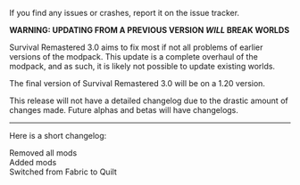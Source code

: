 If you find any issues or crashes, report it on the issue tracker.

**WARNING: UPDATING FROM A PREVIOUS VERSION *WILL* BREAK WORLDS**

Survival Remastered 3.0 aims to fix most if not all problems of earlier versions of the modpack.
This update is a complete overhaul of the modpack, and as such, it is likely not possible to update existing worlds.

The final version of Survival Remastered 3.0 will be on a 1.20 version.

This release will not have a detailed changelog due to the drastic amount of changes made.
Future alphas and betas will have changelogs.

---
Here is a short changelog:

Removed all mods\
Added mods\
Switched from Fabric to Quilt
